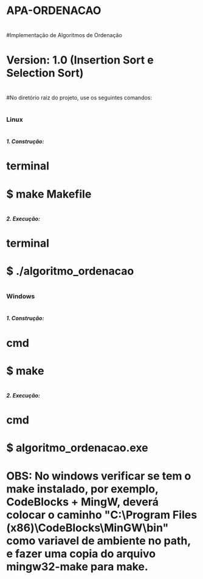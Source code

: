 # APA-ORDENACAO
#
#Implementação de Algoritmos de Ordenação
#
# Version: 1.0 (Insertion Sort e Selection Sort)
#
#No diretório raiz do projeto, use os seguintes comandos:
#
### Linux
#
##### 1. Construção:
# terminal
# $ make Makefile
#
#
##### 2. Execução:
# terminal
# $ ./algoritmo_ordenacao
#
#
### Windows
#
##### 1. Construção:
# cmd
# $ make
#
#
##### 2. Execução:
# cmd
# $ algoritmo_ordenacao.exe
#
#
# OBS: No windows verificar se tem o make instalado, por exemplo, CodeBlocks + MingW, deverá colocar o caminho "C:\Program Files (x86)\CodeBlocks\MinGW\bin" como variavel de ambiente no path, e fazer uma copia do arquivo mingw32-make para make.
